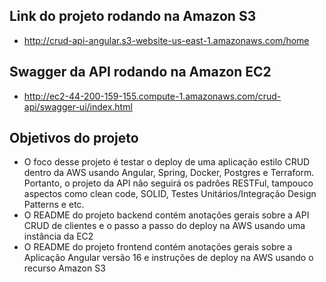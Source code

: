 
## Link do projeto rodando na Amazon S3
- http://crud-api-angular.s3-website-us-east-1.amazonaws.com/home

## Swagger da API rodando na Amazon EC2
- http://ec2-44-200-159-155.compute-1.amazonaws.com/crud-api/swagger-ui/index.html

## Objetivos do projeto
- O foco desse projeto é testar o deploy de uma aplicação estilo CRUD dentro da AWS usando Angular, Spring, Docker, Postgres e Terraform. Portanto, o projeto da API não seguirá os padrôes RESTFul, tampouco aspectos como clean code, SOLID, Testes Unitários/Integração Design Patterns e etc.
- O README do projeto backend contém anotações gerais sobre a API CRUD de clientes e o passo a passo do deploy na AWS usando uma instância da EC2
- O README do projeto frontend contém anotações gerais sobre a Aplicação Angular versão 16 e instruções de deploy na AWS usando o recurso Amazon S3
